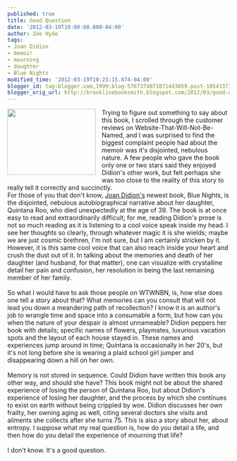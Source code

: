 ```yaml
---
published: true
title: Good Question
date: '2012-03-19T10:00:00.000-04:00'
author: Zoe Hyde
tags:
- Joan Didion
- memoir
- mourning
- daughter
- Blue Nights
modified_time: '2012-03-19T10:23:15.874-04:00'
blogger_id: tag:blogger.com,1999:blog-5767374071871443859.post-1854137739908510648
blogger_orig_url: http://brooklinebooksmith.blogspot.com/2012/03/good-question.html
---
```


<div class="separator" style="clear: both; text-align: left;"><a href="http://img2-2.timeinc.net/ew/i/2011/11/02/must-list/blue-nights_610.jpg" imageanchor="1" style="clear: left; float: left; margin-bottom: 1em; margin-right: 1em;"><img border="0" height="150" src="http://img2-2.timeinc.net/ew/i/2011/11/02/must-list/blue-nights_610.jpg" width="200" /></a>Trying to figure out something to say about this book, I scrolled through the customer reviews on Website-That-Will-Not-Be-Named, and I was surprised to find the biggest complaint people had about the memoir was it's disjointed, nebulous nature. A few people who gave the book only one or two stars said they enjoyed Didion's other work, but felt perhaps she was too close to the reality of this story to really tell it correctly and succinctly. </div><div class="separator" style="clear: both; text-align: left;">For those of you that don't know, <a href="http://en.wikipedia.org/wiki/Joan_Didion">Joan Didion's</a> newest book, Blue Nights, is the disjointed, nebulous autobiographical narrative about her daughter, Quintana Roo, who died unexpectedly at the age of 39. The book is at once easy to read and extraordinarily difficult; for me, reading Didion's prose is not so much reading as it is listening to a cool voice speak inside my head. I see her thoughts so clearly, through whatever magic it is she wields; maybe we are just cosmic brethren, I'm not sure, but I am certainly stricken by it. However, it is this same cool voice that can also reach inside your heart and crush the dust out of it. In talking about the memories and death of her daughter (and husband, for that matter), one can visualize with crystalline detail her pain and confusion, her resolution in being the last remaining member of her family. </div><div class="separator" style="clear: both; text-align: left;"><br /></div><div class="separator" style="clear: both; text-align: left;">So what I would have to ask those people on WTWNBN, is, how else does one tell a story about that? What memories can you consult that will not lead you down a meandering path of recollection? I know it is an author's job to wrangle time and space into a consumable a form, but how can you when the nature of your despair is almost unnameable? Didion peppers her book with details; specific names of flowers, playmates, luxurious vacation spots and the layout of each&nbsp;house stayed in. These names and experiences jump around in time; Quintana is occasionally in her 20's, but it's not long before she is wearing a plaid school girl jumper and disappearing down a hill on her own.&nbsp;</div><div class="separator" style="clear: both; text-align: left;"><br /></div><div class="separator" style="clear: both; text-align: left;">Memory is not stored in sequence. Could Didion have written this book any other way, and should she have? This book might not be about the shared experience of losing the person of Quintana Roo, but about Didion's experience of losing her daughter, and the process by which she continues to exist on earth without being crippled by woe. Didion discusses her own frailty, her owning aging as well, citing several doctors she visits and ailments she collects after she turns 75. This is also a story about her, about entropy. I suppose what my real question is, how do you detail a life, and then how do you detail the experience of mourning that life? </div><div class="separator" style="clear: both; text-align: left;"><br /></div><div class="separator" style="clear: both; text-align: left;">I don't know. It's a good question. </div>